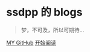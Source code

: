# ssdpp 的 blogs


> 梦，不可及，所以可期待...

[MY GitHub](https://github.com/Kyle0349/kyle0349.github.io)
[开始阅读](README.md)

